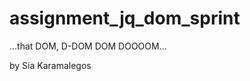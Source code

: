 assignment_jq_dom_sprint
========================

...that DOM, D-DOM DOM DOOOOM...

by Sia Karamalegos
